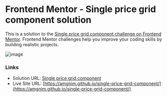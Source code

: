 # Frontend Mentor - Single price grid component solution

This is a solution to the [Single price grid component challenge on Frontend Mentor](https://www.frontendmentor.io/challenges/single-price-grid-component-5ce41129d0ff452fec5abbbc). Frontend Mentor challenges help you improve your coding skills by building realistic projects.

![image](https://github.com/amgnim/single-price-grid-component/assets/39149192/4a75e31d-7a76-47ea-bfc4-8434c9466d06)

### Links

- Solution URL: [Single price grid component](https://www.frontendmentor.io/)
- Live Site URL: [https://amgnim.github.io/single-price-grid-component/](https://amgnim.github.io/single-price-grid-component/)
